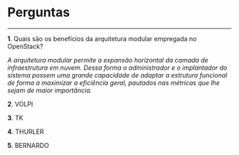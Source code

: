 # Perguntas
---

**1**. Quais são os benefícios da arquitetura modular empregada no OpenStack?

*A arquitetura modular permite a expansão horizontal da camada de infraestrutura em nuvem. Dessa forma o administrador e o implantador do sistema possem uma grande capacidade de adaptar a estrutura funcional de forma a maximizar a eficiência geral, pautados nas métricas que lhe sejam de maior importância.*

**2**. VOLPI

**3**. TK

**4**. THURLER

**5**. BERNARDO
